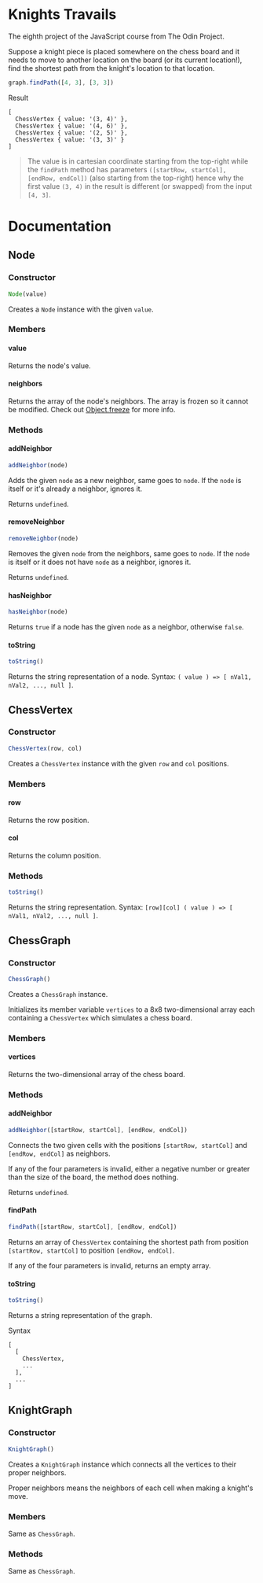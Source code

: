 # Knights Travails

The eighth project of the JavaScript course from The Odin Project.

Suppose a knight piece is placed somewhere on the chess board and it needs to move to another location on the board (or its current location!), find the shortest path from the knight's location to that location.

```js
graph.findPath([4, 3], [3, 3])
```

Result

```console
[
  ChessVertex { value: '(3, 4)' },
  ChessVertex { value: '(4, 6)' },
  ChessVertex { value: '(2, 5)' },
  ChessVertex { value: '(3, 3)' }
]
```

> The value is in cartesian coordinate starting from the top-right while the `findPath` method has parameters `([startRow, startCol], [endRow, endCol])` (also starting from the top-right) hence why the first value `(3, 4)` in the result is different (or swapped) from the input `[4, 3]`.

# Documentation

## Node

### Constructor

```js
Node(value)
```

Creates a `Node` instance with the given `value`.

### Members

#### value

Returns the node's value.

#### neighbors

Returns the array of the node's neighbors. The array is frozen so it cannot be modified. Check out [Object.freeze](https://developer.mozilla.org/en-US/docs/Web/JavaScript/Reference/Global_Objects/Object/freeze) for more info.

### Methods

#### addNeighbor

```js
addNeighbor(node)
```

Adds the given `node` as a new neighbor, same goes to `node`. If the `node` is itself or it's already a neighbor, ignores it.

Returns `undefined`.

#### removeNeighbor

```js
removeNeighbor(node)
```

Removes the given `node` from the neighbors, same goes to `node`. If the `node` is itself or it does not have `node` as a neighbor, ignores it.

Returns `undefined`.

#### hasNeighbor

```js
hasNeighbor(node)
```

Returns `true` if a node has the given `node` as a neighbor, otherwise `false`.

#### toString

```js
toString()
```

Returns the string representation of a node.
Syntax: `( value ) => [ nVal1, nVal2, ..., null ]`.

## ChessVertex

### Constructor

```js
ChessVertex(row, col)
```

Creates a `ChessVertex` instance with the given `row` and `col` positions.

### Members

#### row

Returns the row position.

#### col

Returns the column position.

### Methods

```js
toString()
```

Returns the string representation.
Syntax: `[row][col] ( value ) => [ nVal1, nVal2, ..., null ]`.

## ChessGraph

### Constructor

```js
ChessGraph()
```

Creates a `ChessGraph` instance.

Initializes its member variable `vertices` to a 8x8 two-dimensional array each containing a `ChessVertex` which simulates a chess board.

### Members

#### vertices

Returns the two-dimensional array of the chess board.

### Methods

#### addNeighbor

```js
addNeighbor([startRow, startCol], [endRow, endCol])
```

Connects the two given cells with the positions `[startRow, startCol]` and `[endRow, endCol]` as neighbors.

If any of the four parameters is invalid, either a negative number or greater than the size of the board, the method does nothing.

Returns `undefined`.

#### findPath

```js
findPath([startRow, startCol], [endRow, endCol])
```

Returns an array of `ChessVertex` containing the shortest path from position `[startRow, startCol]` to position `[endRow, endCol]`.

If any of the four parameters is invalid, returns an empty array.

#### toString

```js
toString()
```

Returns a string representation of the graph.

Syntax
```console
[
  [
    ChessVertex,
    ...
  ],
  ...
]
```

## KnightGraph

### Constructor

```js
KnightGraph()
```

Creates a `KnightGraph` instance which connects all the vertices to their proper neighbors. 

Proper neighbors means the neighbors of each cell when making a knight's move.

### Members

Same as `ChessGraph`.

### Methods

Same as `ChessGraph`.
